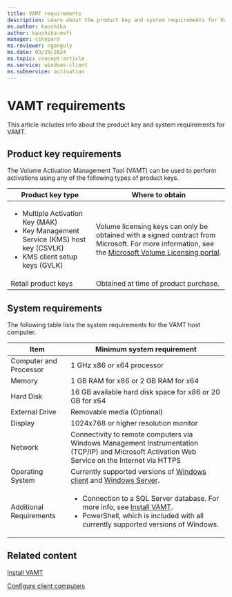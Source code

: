 ```yaml
---
title: VAMT requirements
description: Learn about the product key and system requirements for Volume Activation Management Tool (VAMT).
ms.author: kaushika
author: kaushika-msft
manager: cshepard
ms.reviewer: nganguly
ms.date: 03/29/2024
ms.topic: concept-article
ms.service: windows-client
ms.subservice: activation
---
```


# VAMT requirements

This article includes info about the product key and system requirements for VAMT.

## Product key requirements

The Volume Activation Management Tool (VAMT) can be used to perform activations using any of the following types of product keys.

|Product key type |Where to obtain |
|-----------------|----------------|
|<ul><li>Multiple Activation Key (MAK)</li><li>Key Management Service (KMS) host key (CSVLK)</li><li>KMS client setup keys (GVLK)</li></ul> |Volume licensing keys can only be obtained with a signed contract from Microsoft. For more information, see the [Microsoft Volume Licensing portal](https://admin.microsoft.com/adminportal/home#/subscriptions/vlnew). |
|Retail product keys |Obtained at time of product purchase. |

## System requirements

The following table lists the system requirements for the VAMT host computer.

| Item | Minimum system requirement |
| ---- | ---------------------------|
| Computer and Processor | 1 GHz x86 or x64 processor |
| Memory | 1 GB RAM for x86 or 2 GB RAM for x64 |
| Hard Disk | 16 GB available hard disk space for x86 or 20 GB for x64 |
| External Drive | Removable media (Optional) |
| Display | 1024x768 or higher resolution monitor |
| Network | Connectivity to remote computers via Windows Management Instrumentation (TCP/IP) and Microsoft Activation Web Service on the Internet via HTTPS |
| Operating System | Currently supported versions of [Windows client](/windows/release-health/supported-versions-windows-client) and [Windows Server](/windows/release-health/windows-server-release-info). |
| Additional Requirements | <ul><li>Connection to a SQL Server database. For more info, see [Install VAMT](install-vamt.md).</li><li>PowerShell, which is included with all currently supported versions of Windows.</li></ul> |

## Related content

[Install VAMT](install-vamt.md)

[Configure client computers](configure-client-computers-vamt.md)
